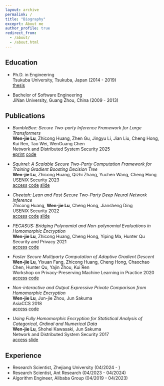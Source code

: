 ```yaml
---
layout: archive
permalink: /
title: "Biography"
exceprt: About me
author_profile: true
redirect_from: 
  - /about/
  - /about.html
---
```


<h2 id="education"> Education</h2>

- Ph.D. in Engineering  
  Tsukuba University, Tsukuba, Japan (2014 - 2019)  
  [thesis](https://tsukuba.repo.nii.ac.jp/record/50832/files/DA08999.pdf)
  
- Bachelor of Software Engineering  
  JiNan University, Guang Zhou, China (2009 - 2013)

<h2 id="publications"> Publications</h2>

- *BumbleBee: Secure Two-party Inference Framework for Large Transformers*  
  **Wen-jie Lu**, Zhicong Huang, Zhen Gu, Jingyu Li, Jian Liu, Cheng Hong, Kui Ren, Tao Wei, WenGuang Chen  
  Network and Distributed System Security 2025  
  [eprint](https://eprint.iacr.org/2023/1678) [code](https://github.com/AntCPLab/OpenBumbleBee)

- *Squirrel: A Scalable Secure Two-Party Computation Framework for Training Gradient Boosting Decision Tree*  
  **Wen-jie Lu**, Zhicong Huang, Qizhi Zhang, Yuchen Wang, Cheng Hong  
  USENIX Security 2023  
  [access](https://www.usenix.org/system/files/usenixsecurity23-lu.pdf) [code](https://github.com/secretflow/spu/tree/main/experimental/squirrel) [slide](https://www.usenix.org/system/files/sec23_slides_lu.pdf)

- *Cheetah: Lean and Fast Secure Two-Party Deep Neural Network Inference*  
  Zhicong Huang, **Wen-jie Lu**, Cheng Hong, Jiansheng Ding  
  USENIX Security 2022  
  [access](https://www.usenix.org/system/files/sec22-huang-zhicong.pdf) [code](https://github.com/Alibaba-Gemini-Lab/OpenCheetah) [slide](https://www.usenix.org/system/files/sec22_slides-huang_zhicong.pdf)

- *PEGASUS: Bridging Polynomial and Non-polynomial Evaluations in Homomorphic Encryption*  
  **Wen-jie Lu**, Zhicong Huang, Cheng Hong, Yiping Ma, Hunter Qu  
  Security and Privacy 2021  
  [access](https://ieeexplore.ieee.org/stamp/stamp.jsp?tp=&arnumber=9519408) [code](https://github.com/Alibaba-Gemini-Lab/OpenPEGASUS)

- *Faster Secure Multiparty Computation of Adaptive Gradient Descent*  
  **Wen-jie Lu**, Yixuan Fang, Zhicong Huang, Cheng Hong, Chaochao Chen, Hunter Qu, Yajin Zhou, Kui Ren  
  Workshop on Privacy-Preserving Machine Learning in Practice 2020  
  [access](https://dl.acm.org/doi/10.1145/3411501.3419427#) [code](https://github.com/secretflow/spu/blob/main/libspu/kernel/hal/fxp_approx.cc#L639)

- *Non-interactive and Output Expressive Private Comparison from Homomorphic Encryption*  
  **Wen-jie Lu**, Jun-jie Zhou, Jun Sakuma  
  AsiaCCS 2018  
  [access](https://dl.acm.org/doi/10.1145/3196494.3196503) [code](https://github.com/fionser/XCMP)

- *Using Fully Homomorphic Encryption for Statistical Analysis of Categorical, Ordinal and Numerical Data*  
  **Wen-jie Lu**, Shohei Kawasaki, Jun Sakuma  
  Network and Distributed System Security 2017  
  [access](https://www.ndss-symposium.org/wp-content/uploads/2017/09/ndss2017_04B-4_Lu_paper.pdf) [slide](https://www.ndss-symposium.org/wp-content/uploads/2017/09/ndss2017_04B-4-WenjieLu-slides.pdf)

<h2 id="experience"> Experience</h2>

- Research Scientist, Zhejiang University (04/2024 - )   
- Research Scientist, Ant Research (04/2023 - 04/2024)
- Algorithm Engineer, Alibaba Group (04/2019 - 04/2023)

